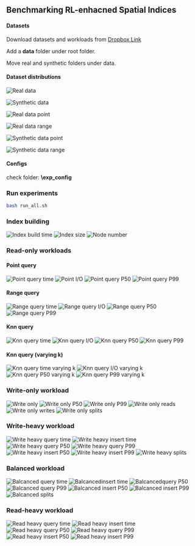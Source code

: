 ## Benchmarking RL-enhacned Spatial Indices


#### Datasets


Download datasets and workloads from [Dropbox Link](https://www.dropbox.com/scl/fo/nthnm8in7pdvmfeq6o28x/AGRfXnULbIK1xwMwjuwsE_E?rlkey=f4wze475ygnq4z6xem6g57zos&st=gmdv0mgs&dl=0)

Add a **data** folder under root folder.

Move real and synthetic folders under data.

#### Dataset distributions

![Real data](./figs/data_img/real_dataset_10000_density.png)

![Synthetic data](./figs/data_img/synthetic_dataset_10000_density.png)


![Real data point](./figs/data_img/real_dataset_10000_hist_point.png)

![Real data range](./figs/data_img/real_dataset_10000_hist_range.png)


![Synthetic data point](./figs/data_img/synthetic_dataset_10000_hist_point.png)

![Synthetic data range](./figs/data_img/synthetic_dataset_10000_hist_range.png)


#### Configs

check folder: **\exp_config**

### Run experiments

```bash
bash run_all.sh
```

### Index building

![Index build time](./figs/exp/build.png)
![Index size](./figs/exp/index_size.png)
![Node number](./figs/exp/node_number.png)

### Read-only workloads


#### Point query

![Point query time](./figs/exp/point_query.png)
![Point I/O](./figs/exp/point_IO.png)
![Point query P50](./figs/exp/point_query_P50.png)
![Point query P99](./figs/exp/point_query_P99.png)

#### Range query

![Range query time](./figs/exp/range_query_time.png)
![Range query I/O](./figs/exp/range_query_IO.png)
![Range query P50](./figs/exp/range_query_P50.png)
![Range query P99](./figs/exp/range_query_P99.png)

#### Knn query

![Knn query time](./figs/exp/knn_query_time.png)
![Knn query I/O](./figs/exp/knn_query_IO.png)
![Knn query P50](./figs/exp/knn_query_P50.png)
![Knn query P99](./figs/exp/knn_query_P99.png)


#### Knn query (varying k)

![Knn query time varying k](./figs/exp/knn_query_time_varying_k.png)
![Knn query I/O varying k](./figs/exp/knn_query_IO_varying_k.png)
![Knn query P50 varying k](./figs/exp/knn_query_P50_varying_k.png)
![Knn query P99 varying k](./figs/exp/knn_query_P99_varying_k.png)

### Write-only workload

![Write only](./figs/exp/write_only.png)
![Write only P50](./figs/exp/write_only_P50.png)
![Write only P99](./figs/exp/write_only_P99.png)
![Write only reads](./figs/exp/write_only_reads.png)
![Write only writes](./figs/exp/write_only_writes.png)
![Write only splits](./figs/exp/write_only_splits.png)

### Write-heavy workload

![Write heavy query time](./figs/exp/write_heavy_query_time.png)
![Write heavy insert time](./figs/exp/write_heavy_insert_time.png)
![Write heavy query P50](./figs/exp/write_heavy_query_time_P50.png)
![Write heavy query P99](./figs/exp/write_heavy_query_time_P99.png)
![Write heavy insert P50](./figs/exp/write_heavy_insert_time_P50.png)
![Write heavy insert P99](./figs/exp/write_heavy_insert_time_P99.png)
![Write heavy splits](./figs/exp/write_heavy_splits.png)

### Balanced workload

![Balcanced query time](./figs/exp/balanced_query_time.png)
![Balcancedinsert time](./figs/exp/balanced_insert_time.png)
![Balcancedquery P50](./figs/exp/balanced_query_P50.png)
![Balcanced query P99](./figs/exp/balanced_query_time_P99.png)
![Balcanced insert P50](./figs/exp/balanced_insert_time_P50.png)
![Balcanced insert P99](./figs/exp/balanced_insert_time_P99.png)
![Balcanced splits](./figs/exp/balanced_splits.png)


### Read-heavy workload
![Read heavy query time](./figs/exp/read_heavy_query_time.png)
![Read heavy insert time](./figs/exp/read_heavy_insert_time.png)
![Read heavy query P50](./figs/exp/read_heavy_query_time_P50.png)
![Read heavy query P99](./figs/exp/read_heavy_query_time_P99.png)
![Read heavy insert P50](./figs/exp/read_heavy_insert_time_P50.png)
![Read heavy insert P99](./figs/exp/read_heavy_insert_time_P99.png)
<!-- ![Balcanced splits](./figs/exp/balanced_splits.png) -->

